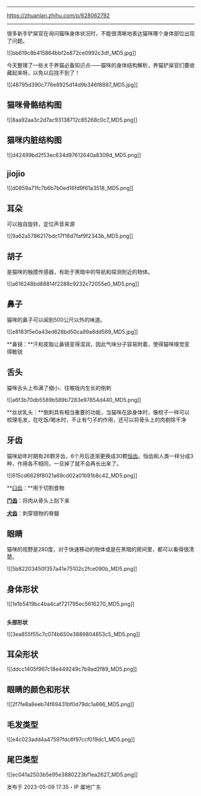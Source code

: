 
---

https://zhuanlan.zhihu.com/p/628062792

---

很多新手铲屎官在询问猫咪身体状况时，不能很清晰地表达猫咪哪个身体部位出现了问题。

![[bb619c8b415864bbf2e872ce0992c3df_MD5.jpg]]

今天整理了一些关于养猫必备知识点——猫咪的身体结构解析，养猫铲屎官们要收藏起来呀，以免以后找不到了！

![[48795d390c776e8925d14d9b346f8887_MD5.jpg]]

  

## **猫咪骨骼结构图**

![[8aa92aa3c2d7ac93138712c85268c0c7_MD5.png]]

  

## **猫咪内脏结构图**

![[d42499bd2f53ec634d97612640a8309d_MD5.png]]

  

## **jiojio**

![[d0859a71fc7b6b7b0ed16fd9f61a3518_MD5.png]]

## **耳朵**

可以独自旋转，定位声音来源

![[9a62a5786217bdc17f16d7faf9f2343b_MD5.png]]

  

## **胡子**

是猫咪的触摸传感器，有助于黑暗中的导航和探测附近的物体。

![[a616248bd88814f2288c9232c72055e0_MD5.png]]

  

## **鼻子**

猫咪的鼻子可以闻到500公尺以外的味道。

![[e8183f5e0a43ed628bd50ca99a8dd569_MD5.jpg]]

**鼻镜：**汗和皮脂让鼻镜变得湿润，因此气味分子容易附着，使得猫咪嗅觉变得敏锐

## **舌头**

猫咪舌头上布满了细小、往喉咙内生长的倒刺

![[a6f3b70db5589b589b7283e97854d440_MD5.png]]

**丝状乳头：**倒刺具有相当重要的功能，当猫咪在舔身体时，像梳子一样可以梳理毛发，在吃饭/喝水时，不止有勺子的作用，还可以将骨头上的肉剔除干净

  

## **牙齿**

猫咪幼年时期有26颗牙齿，6个月后逐渐更换成30颗[恒齿](https://zhida.zhihu.com/search?content_id=227701238&content_type=Article&match_order=1&q=%E6%81%92%E9%BD%BF&zhida_source=entity)。恒齿和人类一样分成3种，作用各不相同，一旦掉了就不会再长出来了。

![[615cd6628f8021a69cd02a01b91b8c42_MD5.png]]

**[臼齿](https://zhida.zhihu.com/search?content_id=227701238&content_type=Article&match_order=1&q=%E8%87%BC%E9%BD%BF&zhida_source=entity)：**用于切割食物

**[门齿](https://zhida.zhihu.com/search?content_id=227701238&content_type=Article&match_order=1&q=%E9%97%A8%E9%BD%BF&zhida_source=entity)**：将肉从骨头上刮下来

**[犬齿](https://zhida.zhihu.com/search?content_id=227701238&content_type=Article&match_order=1&q=%E7%8A%AC%E9%BD%BF&zhida_source=entity)**：刺穿猎物的脊髓

## **眼睛**

猫咪的视野是280度，对于快速移动的物体或是在黑暗的房间里，都可以看得很清楚。

![[5b82203450f357a41e75102c2fce090b_MD5.png]]

  

## **身体形状**

![[1e1b5419bc4ba4caf721795ec5616270_MD5.png]]

##   
  
**头部形状**

![[3ea855f55c7c074b650e3889804853c5_MD5.png]]

  

## **耳朵形状**

![[ddcc1405f967c18e449249c7b9ad2f89_MD5.png]]

  

## **眼睛的颜色和形状**

![[2f7fe8a8eeb74f69431bf0d79dc1a866_MD5.png]]

  

## **毛发类型**

![[e4c023add4a47597fdc6f97ccf019dc1_MD5.png]]

  

## **尾巴类型**

![[ec041a2503b5e95e3880223bf1ea2627_MD5.png]]

  

发布于 2023-05-09 17:35・IP 属地广东